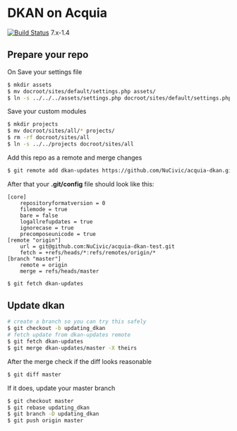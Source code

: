 DKAN on Acquia
==============

[![Build Status](https://travis-ci.org/NuCivic/acquia-dkan.svg)](https://travis-ci.org/NuCivic/acquia-dkan)
7.x-1.4

## Prepare your repo

On 
Save your settings file

```bash
$ mkdir assets
$ mv docroot/sites/default/settings.php assets/
$ ln -s ../../../assets/settings.php docroot/sites/default/settings.php
```

Save your custom modules

```bash
$ mkdir projects
$ mv docroot/sites/all/* projects/
$ rm -rf docroot/sites/all
$ ln -s ../../projects docroot/sites/all
```

Add this repo as a remote and merge changes

```bash
$ git remote add dkan-updates https://github.com/NuCivic/acquia-dkan.git
```

After that your **.git/config** file should look like this:

```
[core]
	repositoryformatversion = 0
	filemode = true
	bare = false
	logallrefupdates = true
	ignorecase = true
	precomposeunicode = true
[remote "origin"]
	url = git@github.com:NuCivic/acquia-dkan-test.git
	fetch = +refs/heads/*:refs/remotes/origin/*
[branch "master"]
	remote = origin
	merge = refs/heads/master
```

```bash
$ git fetch dkan-updates
```

## Update dkan

```bash
# create a branch so you can try this safely
$ git checkout -b updating_dkan
# fetch update from dkan-updates remote
$ git fetch dkan-updates
$ git merge dkan-updates/master -X theirs
```

After the merge check if the diff looks reasonable

```bash
$ git diff master
```

If it does, update your master branch

```bash
$ git checkout master
$ git rebase updating_dkan
$ git branch -D updating_dkan
$ git push origin master
```
